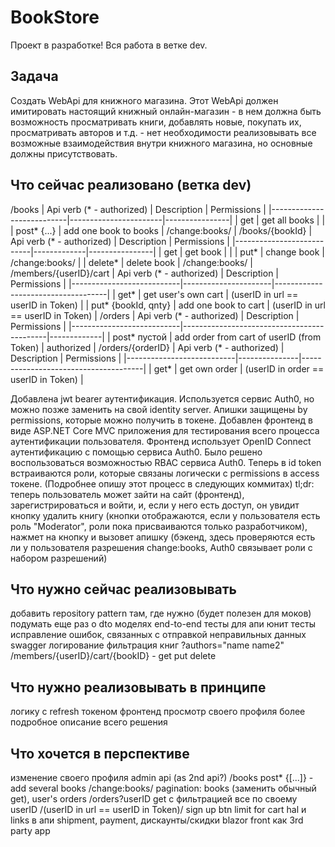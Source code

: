 # BookStore

Проект в разработке! Вся работа в ветке dev.

## Задача

Создать WebApi для книжного магазина.
Этот WebApi должен имитировать настоящий книжный онлайн-магазин - в нем должна быть возможность просматривать книги, добавлять новые, покупать их, просматривать авторов и т.д. - нет необходимости реализовывать все возможные взаимодействия внутри книжного магазина, но основные должны присутствовать.

## Что сейчас реализовано (ветка dev)

/books
| Api verb (* - authorized) | Description           | Permissions    |
|---------------------------|-----------------------|----------------|
| get                       | get all books         |                |
| post* {...}               | add one book to books | /change:books/ |
/books/{bookId}
| Api verb (* - authorized) | Description | Permissions    |
|---------------------------|-------------|----------------|
| get                       | get book    |                |
| put*                      | change book | /change:books/ |
| delete*                   | delete book | /change:books/ |
/members/{userID}/cart
| Api verb (* - authorized) | Description          | Permissions                        |
|---------------------------|----------------------|------------------------------------|
| get*                      | get user's own cart  | (userID in url == userID in Token) |
| put* {bookId, qnty}       | add one book to cart | (userID in url == userID in Token) |
/orders
| Api verb (* - authorized) | Description                                | Permissions |
|---------------------------|--------------------------------------------|-------------|
| post* пустой              | add order from cart of userID (from Token) | authorized  |
/orders/{orderID}
| Api verb (* - authorized) | Description   | Permissions                          |
|---------------------------|---------------|--------------------------------------|
| get*                      | get own order | (userID in order == userID in Token) |

Добавлена jwt bearer аутентификация. Используется сервис Auth0, но можно позже заменить на свой identity server. Апишки защищены by permissions, которые можно получить в токене.
Добавлен фронтенд в виде ASP.NET Core MVC приложения для тестирования всего процесса аутентификации пользователя. Фронтенд использует OpenID Connect аутентификацию с помощью сервиса Auth0. Было решено воспользоваться возможностью RBAC сервиса Auth0. Теперь в id token встраиваются роли, которые связаны логически с permissions в access токене. (Подробнее опишу этот процесс в следующих коммитах)
tl;dr: теперь пользователь может зайти на сайт (фронтенд), зарегистрироваться и войти, и, если у него есть доступ, он увидит кнопку удалить книгу (кнопки отображаются, если у пользователя есть роль "Moderator", роли пока присваиваются только разработчиком), нажмет на кнопку и вызовет апишку (бэкенд, здесь проверяются есть ли у пользователя разрешения change:books, Auth0 связывает роли с набором разрешений)

## Что нужно сейчас реализовывать

добавить repository pattern там, где нужно (будет полезен для моков)
подумать еще раз о dto моделях
end-to-end тесты для апи
юнит тесты
исправление ошибок, связанных с отправкой неправильных данных
swagger
логирование
фильтрация книг ?authors="name name2"
/members/{userID}/cart/{bookID} - get put delete

## Что нужно реализовывать в принципе

логику с refresh токеном
фронтенд
просмотр своего профиля
более подробное описание всего решения

## Что хочется в перспективе

изменение своего профиля
admin api (as 2nd api?)
/books post* {[...]} - add several books /change:books/
pagination: books (заменить обычный get), user's orders
/orders?userID get с фильтрацией все по своему userID /(userID in url == userID in Token)/
sign up btn
limit for cart
hal и links в апи
shipment, payment, дискаунты/скидки
blazor front как 3rd party app